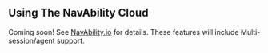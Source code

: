 ## Using The NavAbility Cloud

Coming soon!  See [NavAbility.io](http://www.navability.io) for details.  These features will include Multi-session/agent support.
